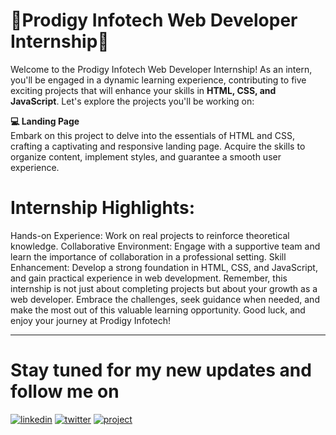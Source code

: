 # 🎉Prodigy Infotech Web Developer Internship🎉

Welcome to the Prodigy Infotech Web Developer Internship! As an intern, you'll be engaged in a dynamic learning experience, contributing to five exciting projects that will enhance your skills in **HTML, CSS, and JavaScript**. Let's explore the projects you'll be working on:

**💻 Landing Page**<br/>
Embark on this project to delve into the essentials of HTML and CSS, crafting a captivating and responsive landing page. Acquire the skills to organize content, implement styles, and guarantee a smooth user experience.
<br/>

# Internship Highlights:
Hands-on Experience: Work on real projects to reinforce theoretical knowledge.
Collaborative Environment: Engage with a supportive team and learn the importance of collaboration in a professional setting.
Skill Enhancement: Develop a strong foundation in HTML, CSS, and JavaScript, and gain practical experience in web development.
Remember, this internship is not just about completing projects but about your growth as a web developer. Embrace the challenges, seek guidance when needed, and make the most out of this valuable learning opportunity. Good luck, and enjoy your journey at Prodigy Infotech!
<hr/>

# Stay tuned for my new updates and follow me on   

[![linkedin](https://img.shields.io/badge/linkedin-0A66C2?style=for-the-badge&logo=linkedin&logoColor=white)](https://www.linkedin.com/in/samimaktr/)
[![twitter](https://img.shields.io/badge/twitter-1DA1F2?style=for-the-badge&logo=twitter&logoColor=white)](https://twitter.com/hellosamaktr)
[![project](https://img.shields.io/badge/Portfolio-FF5722?style=for-the-badge&logo=todoist&logoColor=white)](https://samimaktar.netlify.app/)
</p>